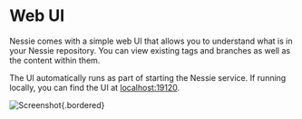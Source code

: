 # Web UI

Nessie comes with a simple web UI that allows you to understand what is in your Nessie
repository. You can view existing tags and branches as well as the content within them.

The UI automatically runs as part of starting the Nessie service. If running locally, 
you can find the UI at [localhost:19120](http://localhost:19120/).

![Screenshot](../img/uidemo.gif){.bordered}
